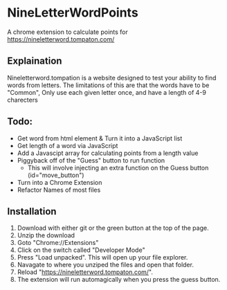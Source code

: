 # NineLetterWordPoints
A chrome extension to calculate points for https://nineletterword.tompaton.com/

## Explaination
Nineletterword.tompation is a website designed to test your ability to find words from letters. 
The limitations of this are that the words have to be "Common", Only use each given letter once, and have a length of 4-9 charecters

## Todo:
 - Get word from html element & Turn it into a JavaScript list
 - Get length of a word via JavaScript
 - Add a Javascipt array for calculating points from a length value
 - Piggyback off of the "Guess" button to run function
   - This will involve injecting an extra function on the Guess button (id="move_button")
 - Turn into a Chrome Extension
 - Refactor Names of most files


## Installation
1. Download with either git or the green button at the top of the page.
2. Unzip the download
3. Goto "Chrome://Extensions"
4. Click on the switch called "Developer Mode"
5. Press "Load unpacked". This will open up your file explorer.
6. Navagate to where you unziped the files and open that folder.
7. Reload "https://nineletterword.tompaton.com/".
8. The extension will run automagically when you press the guess button.

